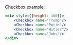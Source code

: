 Checkbox example:

```jsx
<div style={{height: 100}}>
    <Checkbox name="Trump"/>
    <Checkbox name="Putin"/>
    <Checkbox name="Hitler"/>
    <Checkbox name="Jobs"/>
</div>
```